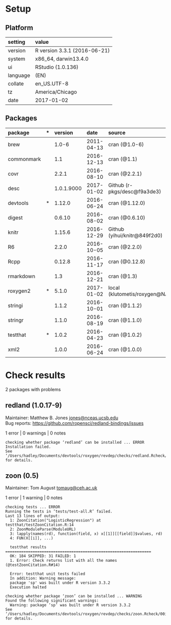 # Setup

## Platform

|setting  |value                        |
|:--------|:----------------------------|
|version  |R version 3.3.1 (2016-06-21) |
|system   |x86_64, darwin13.4.0         |
|ui       |RStudio (1.0.136)            |
|language |(EN)                         |
|collate  |en_US.UTF-8                  |
|tz       |America/Chicago              |
|date     |2017-01-02                   |

## Packages

|package    |*  |version    |date       |source                        |
|:----------|:--|:----------|:----------|:-----------------------------|
|brew       |   |1.0-6      |2011-04-13 |cran (@1.0-6)                 |
|commonmark |   |1.1        |2016-12-13 |cran (@1.1)                   |
|covr       |   |2.2.1      |2016-08-10 |cran (@2.2.1)                 |
|desc       |   |1.0.1.9000 |2017-01-02 |Github (r-pkgs/desc@f9a3de3)  |
|devtools   |*  |1.12.0     |2016-06-24 |cran (@1.12.0)                |
|digest     |   |0.6.10     |2016-08-02 |cran (@0.6.10)                |
|knitr      |   |1.15.6     |2016-12-29 |Github (yihui/knitr@849f2d0)  |
|R6         |   |2.2.0      |2016-10-05 |cran (@2.2.0)                 |
|Rcpp       |   |0.12.8     |2016-11-17 |cran (@0.12.8)                |
|rmarkdown  |   |1.3        |2016-12-21 |cran (@1.3)                   |
|roxygen2   |*  |5.1.0      |2017-01-02 |local (klutometis/roxygen@NA) |
|stringi    |   |1.1.2      |2016-10-01 |cran (@1.1.2)                 |
|stringr    |   |1.1.0      |2016-08-19 |cran (@1.1.0)                 |
|testthat   |*  |1.0.2      |2016-04-23 |cran (@1.0.2)                 |
|xml2       |   |1.0.0      |2016-06-24 |cran (@1.0.0)                 |

# Check results
2 packages with problems

## redland (1.0.17-9)
Maintainer: Matthew B. Jones <jones@nceas.ucsb.edu>  
Bug reports: https://github.com/ropensci/redland-bindings/issues

1 error  | 0 warnings | 0 notes

```
checking whether package ‘redland’ can be installed ... ERROR
Installation failed.
See ‘/Users/hadley/Documents/devtools/roxygen/revdep/checks/redland.Rcheck/00install.out’ for details.
```

## zoon (0.5)
Maintainer: Tom August <tomaug@ceh.ac.uk>

1 error  | 1 warning  | 0 notes

```
checking tests ... ERROR
Running the tests in ‘tests/test-all.R’ failed.
Last 13 lines of output:
  1: ZoonCitation("LogisticRegression") at testthat/testZoonCitation.R:14
  2: ZoonModuleParse(ModuleURL)
  3: lapply(names(rd), function(field, x) x[[1]][[field]]$values, rd)
  4: FUN(X[[i]], ...)
  
  testthat results ================================================================
  OK: 184 SKIPPED: 31 FAILED: 1
  1. Error: Check returns list with all the names (@testZoonCitation.R#14) 
  
  Error: testthat unit tests failed
  In addition: Warning message:
  package 'sp' was built under R version 3.3.2 
  Execution halted

checking whether package ‘zoon’ can be installed ... WARNING
Found the following significant warnings:
  Warning: package ‘sp’ was built under R version 3.3.2
See ‘/Users/hadley/Documents/devtools/roxygen/revdep/checks/zoon.Rcheck/00install.out’ for details.
```


